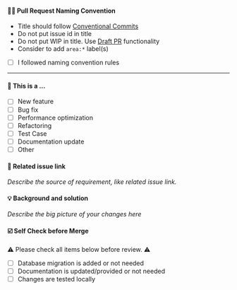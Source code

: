 #### 🧑‍⚖️ Pull Request Naming Convention

 - Title should follow [Conventional Commits](https://www.conventionalcommits.org/en/v1.0.0/#summary)
 - Do not put issue id in title
 - Do not put WIP in title. Use [Draft PR](https://github.blog/2019-02-14-introducing-draft-pull-requests/) functionality
 - Consider to add `area:*` label(s)

 * [ ] I followed naming convention rules

---

#### 🤔 This is a ...
- [ ] New feature
- [ ] Bug fix
- [ ] Performance optimization
- [ ] Refactoring
- [ ] Test Case
- [ ] Documentation update
- [ ] Other

#### 🔗 Related issue link

_Describe the source of requirement, like related issue link._

#### 💡 Background and solution 

_Describe the big picture of your changes here_


#### ☑️ Self Check before Merge

⚠️ Please check all items below before review. ⚠️

- [ ] Database migration is added or not needed
- [ ] Documentation is updated/provided or not needed
- [ ] Changes are tested locally
